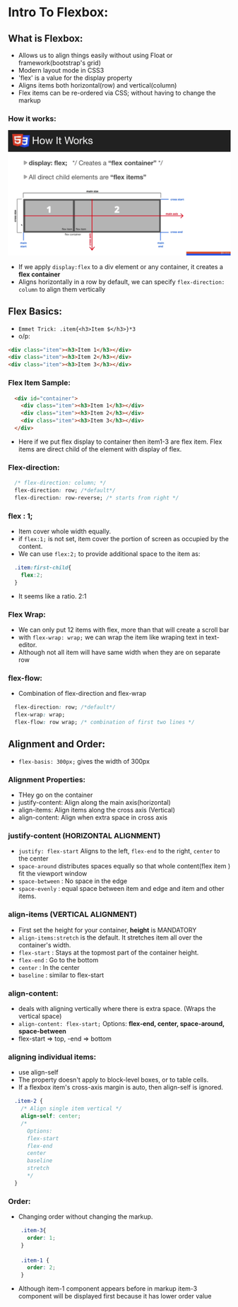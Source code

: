 # Intro To Flexbox:

## What is Flexbox:
- Allows us to align things easily without using Float or framework(bootstrap's grid)
- Modern layout mode in CSS3
- 'flex' is a value for the display property
- Aligns items both horizontal(row) and vertical(column)
- Flex items can be re-ordered via CSS; without having to change the markup

### How it works:
![how flex works](notes_images/howflexworks.png)
- If we apply ```display:flex``` to a div element or any container, it creates a **flex container**
- Aligns horizontally in a row by default, we can specify ```flex-direction: column``` to align them vertically

## Flex Basics:
- ```Emmet Trick: .item{<h3>Item $</h3>}*3```
- o/p:
```html
<div class="item"><h3>Item 1</h3></div>
<div class="item"><h3>Item 2</h3></div>
<div class="item"><h3>Item 3</h3></div>
```

### Flex Item Sample:
```html
  <div id="container">
    <div class="item"><h3>Item 1</h3></div>
    <div class="item"><h3>Item 2</h3></div>
    <div class="item"><h3>Item 3</h3></div>
  </div>
```
- Here if we put flex display to container then item1-3 are flex item. Flex items are direct child of the element with display of flex.

### Flex-direction:
```css
  /* flex-direction: column; */
  flex-direction: row; /*default*/
  flex-direction: row-reverse; /* starts from right */
```

### flex : 1;
- Item cover whole width equally.
- if ```flex:1;``` is not set, item cover the portion of screen as occupied by the content. 
- We can use ```flex:2;``` to provide additional space to the item as:
```css
  .item:first-child{
    flex:2;
  }
```
- It seems like a ratio. 2:1

### Flex Wrap:
- We can only put 12 items with flex, more than that will create a scroll bar
- with ```flex-wrap: wrap;``` we can wrap the item like wraping text in text-editor. 
- Although not all item will have same width when they are on separate row

### flex-flow:
- Combination of flex-direction and flex-wrap
```css
  flex-direction: row; /*default*/
  flex-wrap: wrap;
  flex-flow: row wrap; /* combination of first two lines */
```

## Alignment and Order:

- ```flex-basis: 300px;``` gives the width of 300px

### Alignment Properties:
- THey go on the container
- justify-content: Align along the main axis(horizontal)
- align-items: Align items along the cross axis (Vertical)
- align-content: Align when extra space in cross axis

### justify-content (HORIZONTAL ALIGNMENT)
- ```justify: flex-start``` Aligns to the left, ```flex-end``` to the right, ```center``` to the center
- ```space-around``` distributes spaces equally so that whole content(flex item ) fit the viewport window
- ```space-between``` : No space in the edge
- ```space-evenly``` : equal space between item and edge and item and other items. 

### align-items (VERTICAL ALIGNMENT)
- First set the height for your container, **height** is MANDATORY
- ```align-items:stretch``` is the default. It stretches item all over the container's width. 
- ```flex-start``` : Stays at the topmost part of the container height. 
- ```flex-end``` : Go to the bottom
- ```center``` : In the center
- ```baseline``` : similar to flex-start

### align-content: 
- deals with aligning vertically where there is extra space. (Wraps the vertical space)
- ```align-content: flex-start;``` Options: **flex-end, center, space-around, space-between** 
- flex-start => top, -end => bottom

### aligning individual items:
- use align-self
- The property doesn't apply to block-level boxes, or to table cells. 
- If a flexbox item's cross-axis margin is auto, then align-self is ignored.
```css
  .item-2 {
    /* Align single item vertical */
    align-self: center;
    /* 
      Options:
      flex-start
      flex-end
      center 
      baseline
      stretch
      */
  }
```

### Order:
- Changing order without changing the markup.
```css
    .item-3{
      order: 1;
    }

    .item-1 {
      order: 2;
    }
```
- Although item-1 component appears before in markup item-3 component will be displayed first because it has lower order value
